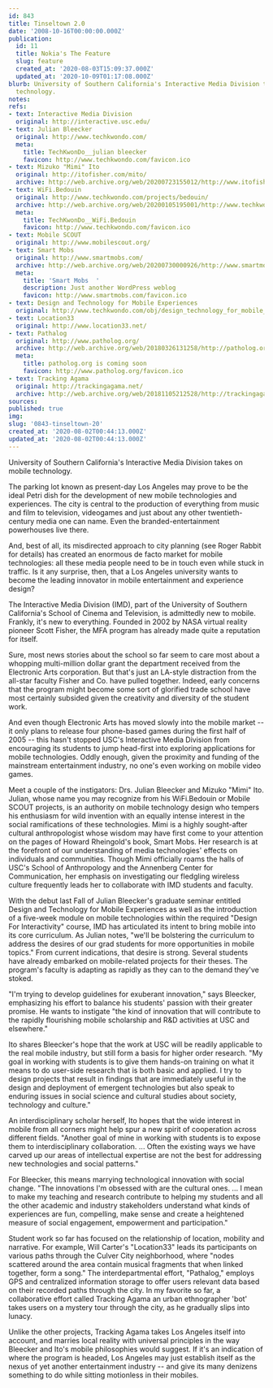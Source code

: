 ```yaml
---
id: 843
title: Tinseltown 2.0
date: '2008-10-16T00:00:00.000Z'
publication:
  id: 11
  title: Nokia's The Feature
  slug: feature
  created_at: '2020-08-03T15:09:37.000Z'
  updated_at: '2020-10-09T01:17:08.000Z'
blurb: University of Southern California's Interactive Media Division takes on mobile
  technology.
notes: 
refs:
- text: Interactive Media Division
  original: http://interactive.usc.edu/
- text: Julian Bleecker
  original: http://www.techkwondo.com/
  meta:
    title: TechKwonDo__julian bleecker
    favicon: http://www.techkwondo.com/favicon.ico
- text: Mizuko "Mimi" Ito
  original: http://itofisher.com/mito/
  archive: http://web.archive.org/web/20200723155012/http://www.itofisher.com/mito/
- text: WiFi.Bedouin
  original: http://www.techkwondo.com/projects/bedouin/
  archive: http://web.archive.org/web/20200105195001/http://www.techkwondo.com:80/projects/bedouin/
  meta:
    title: TechKwonDo__WiFi.Bedouin
    favicon: http://www.techkwondo.com/favicon.ico
- text: Mobile SCOUT
  original: http://www.mobilescout.org/
- text: Smart Mobs
  original: http://www.smartmobs.com/
  archive: http://web.archive.org/web/20200730000926/http://www.smartmobs.com/
  meta:
    title: 'Smart Mobs  '
    description: Just another WordPress weblog
    favicon: http://www.smartmobs.com/favicon.ico
- text: Design and Technology for Mobile Experiences
  original: http://www.techkwondo.com/obj/design_technology_for_mobile_experiences.pdf
- text: Location33
  original: http://www.location33.net/
- text: Pathalog
  original: http://www.patholog.org/
  archive: http://web.archive.org/web/20180326131258/http://patholog.org/
  meta:
    title: patholog.org is coming soon
    favicon: http://www.patholog.org/favicon.ico
- text: Tracking Agama
  original: http://trackingagama.net/
  archive: http://web.archive.org/web/20181105212528/http://trackingagama.net/
sources: 
published: true
img: 
slug: '0843-tinseltown-20'
created_at: '2020-08-02T00:44:13.000Z'
updated_at: '2020-08-02T00:44:13.000Z'
---
```

University of Southern California's Interactive Media Division takes on mobile technology.

  
The parking lot known as present-day Los Angeles may prove to be the ideal Petri dish for the development of new mobile technologies and experiences. The city is central to the production of everything from music and film to television, videogames and just about any other twentieth-century media one can name. Even the branded-entertainment powerhouses live there.

And, best of all, its misdirected approach to city planning (see Roger Rabbit for details) has created an enormous de facto market for mobile technologies: all these media people need to be in touch even while stuck in traffic. Is it any surprise, then, that a Los Angeles university wants to become the leading innovator in mobile entertainment and experience design?

The Interactive Media Division (IMD), part of the University of Southern California's School of Cinema and Television, is admittedly new to mobile. Frankly, it's new to everything. Founded in 2002 by NASA virtual reality pioneer Scott Fisher, the MFA program has already made quite a reputation for itself.

Sure, most news stories about the school so far seem to care most about a whopping multi-million dollar grant the department received from the Electronic Arts corporation. But that's just an LA-style distraction from the all-star faculty Fisher and Co. have pulled together. Indeed, early concerns that the program might become some sort of glorified trade school have most certainly subsided given the creativity and diversity of the student work.

And even though Electronic Arts has moved slowly into the mobile market -- it only plans to release four phone-based games during the first half of 2005 -- this hasn't stopped USC's Interactive Media Division from encouraging its students to jump head-first into exploring applications for mobile technologies. Oddly enough, given the proximity and funding of the mainstream entertainment industry, no one's even working on mobile video games.

Meet a couple of the instigators: Drs. Julian Bleecker and Mizuko "Mimi" Ito. Julian, whose name you may recognize from his WiFi.Bedouin or Mobile SCOUT projects, is an authority on mobile technology design who tempers his enthusiasm for wild invention with an equally intense interest in the social ramifications of these technologies. Mimi is a highly sought-after cultural anthropologist whose wisdom may have first come to your attention on the pages of Howard Rheingold's book, Smart Mobs. Her research is at the forefront of our understanding of media technologies' effects on individuals and communities. Though Mimi officially roams the halls of USC's School of Anthropology and the Annenberg Center for Communication, her emphasis on investigating our fledgling wireless culture frequently leads her to collaborate with IMD students and faculty.

With the debut last Fall of Julian Bleecker's graduate seminar entitled Design and Technology for Mobile Experiences as well as the introduction of a five-week module on mobile technologies within the required "Design For Interactivity" course, IMD has articulated its intent to bring mobile into its core curriculum. As Julian notes, "we'll be bolstering the curriculum to address the desires of our grad students for more opportunities in mobile topics." From current indications, that desire is strong. Several students have already embarked on mobile-related projects for their theses. The program's faculty is adapting as rapidly as they can to the demand they've stoked.

"I'm trying to develop guidelines for exuberant innovation," says Bleecker, emphasizing his effort to balance his students' passion with their greater promise. He wants to instigate "the kind of innovation that will contribute to the rapidly flourishing mobile scholarship and R&D activities at USC and elsewhere."

Ito shares Bleecker's hope that the work at USC will be readily applicable to the real mobile industry, but still form a basis for higher order research. "My goal in working with students is to give them hands-on training on what it means to do user-side research that is both basic and applied. I try to design projects that result in findings that are immediately useful in the design and deployment of emergent technologies but also speak to enduring issues in social science and cultural studies about society, technology and culture."

An interdisciplinary scholar herself, Ito hopes that the wide interest in mobile from all corners might help spur a new spirit of cooperation across different fields. "Another goal of mine in working with students is to expose them to interdisciplinary collaboration. ... Often the existing ways we have carved up our areas of intellectual expertise are not the best for addressing new technologies and social patterns."

For Bleecker, this means marrying technological innovation with social change. "The innovations I'm obsessed with are the cultural ones. ... I mean to make my teaching and research contribute to helping my students and all the other academic and industry stakeholders understand what kinds of experiences are fun, compelling, make sense and create a heightened measure of social engagement, empowerment and participation."

Student work so far has focused on the relationship of location, mobility and narrative. For example, Will Carter's "Location33" leads its participants on various paths through the Culver City neighborhood, where "nodes scattered around the area contain musical fragments that when linked together, form a song." The interdepartmental effort, "Pathalog," employs GPS and centralized information storage to offer users relevant data based on their recorded paths through the city. In my favorite so far, a collaborative effort called Tracking Agama an urban ethnographer 'bot' takes users on a mystery tour through the city, as he gradually slips into lunacy.

Unlike the other projects, Tracking Agama takes Los Angeles itself into account, and marries local reality with universal principles in the way Bleecker and Ito's mobile philosophies would suggest. If it's an indication of where the program is headed, Los Angeles may just establish itself as the nexus of yet another entertainment industry -- and give its many denizens something to do while sitting motionless in their mobiles.
